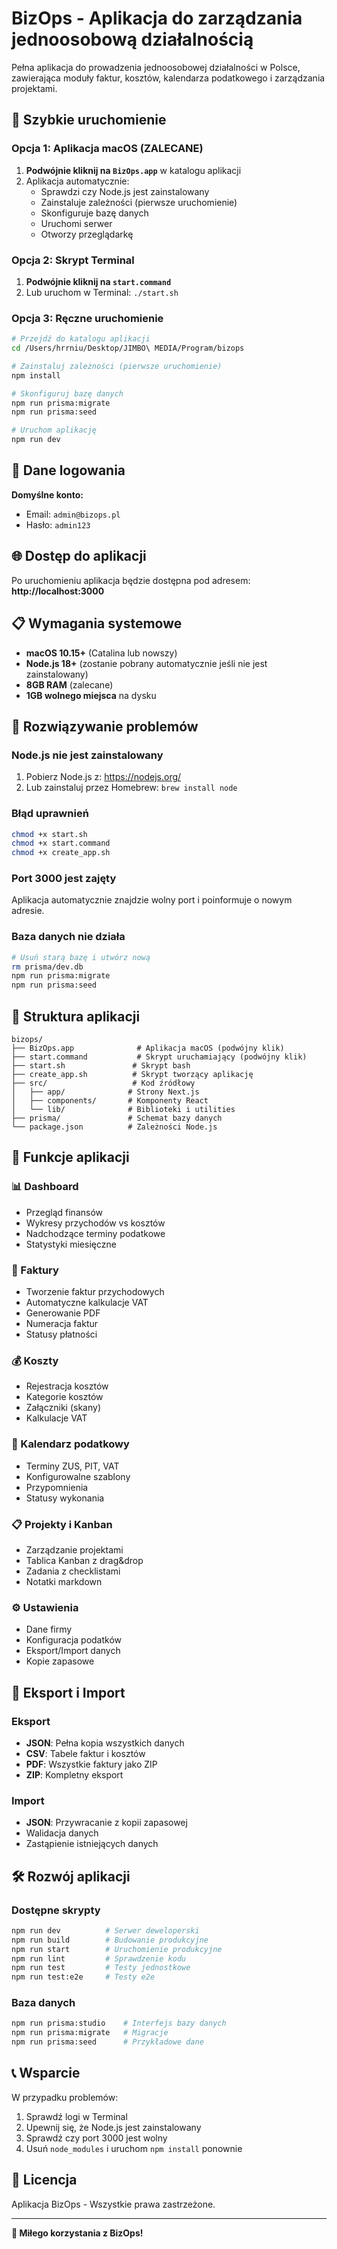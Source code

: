 # BizOps - Aplikacja do zarządzania jednoosobową działalnością

Pełna aplikacja do prowadzenia jednoosobowej działalności w Polsce, zawierająca moduły faktur, kosztów, kalendarza podatkowego i zarządzania projektami.

## 🚀 Szybkie uruchomienie

### Opcja 1: Aplikacja macOS (ZALECANE)
1. **Podwójnie kliknij na `BizOps.app`** w katalogu aplikacji
2. Aplikacja automatycznie:
   - Sprawdzi czy Node.js jest zainstalowany
   - Zainstaluje zależności (pierwsze uruchomienie)
   - Skonfiguruje bazę danych
   - Uruchomi serwer
   - Otworzy przeglądarkę

### Opcja 2: Skrypt Terminal
1. **Podwójnie kliknij na `start.command`**
2. Lub uruchom w Terminal: `./start.sh`

### Opcja 3: Ręczne uruchomienie
```bash
# Przejdź do katalogu aplikacji
cd /Users/hrrniu/Desktop/JIMBO\ MEDIA/Program/bizops

# Zainstaluj zależności (pierwsze uruchomienie)
npm install

# Skonfiguruj bazę danych
npm run prisma:migrate
npm run prisma:seed

# Uruchom aplikację
npm run dev
```

## 📧 Dane logowania

**Domyślne konto:**
- Email: `admin@bizops.pl`
- Hasło: `admin123`

## 🌐 Dostęp do aplikacji

Po uruchomieniu aplikacja będzie dostępna pod adresem:
**http://localhost:3000**

## 📋 Wymagania systemowe

- **macOS 10.15+** (Catalina lub nowszy)
- **Node.js 18+** (zostanie pobrany automatycznie jeśli nie jest zainstalowany)
- **8GB RAM** (zalecane)
- **1GB wolnego miejsca** na dysku

## 🔧 Rozwiązywanie problemów

### Node.js nie jest zainstalowany
1. Pobierz Node.js z: https://nodejs.org/
2. Lub zainstaluj przez Homebrew: `brew install node`

### Błąd uprawnień
```bash
chmod +x start.sh
chmod +x start.command
chmod +x create_app.sh
```

### Port 3000 jest zajęty
Aplikacja automatycznie znajdzie wolny port i poinformuje o nowym adresie.

### Baza danych nie działa
```bash
# Usuń starą bazę i utwórz nową
rm prisma/dev.db
npm run prisma:migrate
npm run prisma:seed
```

## 📁 Struktura aplikacji

```
bizops/
├── BizOps.app              # Aplikacja macOS (podwójny klik)
├── start.command           # Skrypt uruchamiający (podwójny klik)
├── start.sh               # Skrypt bash
├── create_app.sh          # Skrypt tworzący aplikację
├── src/                   # Kod źródłowy
│   ├── app/              # Strony Next.js
│   ├── components/       # Komponenty React
│   └── lib/              # Biblioteki i utilities
├── prisma/               # Schemat bazy danych
└── package.json          # Zależności Node.js
```

## 🎯 Funkcje aplikacji

### 📊 Dashboard
- Przegląd finansów
- Wykresy przychodów vs kosztów
- Nadchodzące terminy podatkowe
- Statystyki miesięczne

### 🧾 Faktury
- Tworzenie faktur przychodowych
- Automatyczne kalkulacje VAT
- Generowanie PDF
- Numeracja faktur
- Statusy płatności

### 💰 Koszty
- Rejestracja kosztów
- Kategorie kosztów
- Załączniki (skany)
- Kalkulacje VAT

### 📅 Kalendarz podatkowy
- Terminy ZUS, PIT, VAT
- Konfigurowalne szablony
- Przypomnienia
- Statusy wykonania

### 📋 Projekty i Kanban
- Zarządzanie projektami
- Tablica Kanban z drag&drop
- Zadania z checklistami
- Notatki markdown

### ⚙️ Ustawienia
- Dane firmy
- Konfiguracja podatków
- Eksport/Import danych
- Kopie zapasowe

## 🔄 Eksport i Import

### Eksport
- **JSON**: Pełna kopia wszystkich danych
- **CSV**: Tabele faktur i kosztów
- **PDF**: Wszystkie faktury jako ZIP
- **ZIP**: Kompletny eksport

### Import
- **JSON**: Przywracanie z kopii zapasowej
- Walidacja danych
- Zastąpienie istniejących danych

## 🛠️ Rozwój aplikacji

### Dostępne skrypty
```bash
npm run dev          # Serwer deweloperski
npm run build        # Budowanie produkcyjne
npm run start        # Uruchomienie produkcyjne
npm run lint         # Sprawdzenie kodu
npm run test         # Testy jednostkowe
npm run test:e2e     # Testy e2e
```

### Baza danych
```bash
npm run prisma:studio    # Interfejs bazy danych
npm run prisma:migrate   # Migracje
npm run prisma:seed      # Przykładowe dane
```

## 📞 Wsparcie

W przypadku problemów:
1. Sprawdź logi w Terminal
2. Upewnij się, że Node.js jest zainstalowany
3. Sprawdź czy port 3000 jest wolny
4. Usuń `node_modules` i uruchom `npm install` ponownie

## 📄 Licencja

Aplikacja BizOps - Wszystkie prawa zastrzeżone.

---

**🎉 Miłego korzystania z BizOps!**
